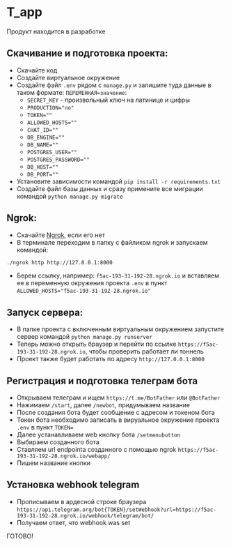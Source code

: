 #  T_app

Продукт находится в разработке

## Скачивание и подготовка проекта:

- Скачайте код
- Создайте виртуальное окружение
- Cоздайте файл `.env` рядом с `manage.py` и запишите туда данные в таком формате: `ПЕРЕМЕННАЯ=значение`:
    - `SECRET_KEY` - произвольный ключ на латинице и цифры
    - `PRODUCTION="no"`
    - `TOKEN=""`
    - `ALLOWED_HOSTS=""`
    - `CHAT_ID=""`
    - `DB_ENGINE=""`
    - `DB_NAME=""`
    - `POSTGRES_USER=""`
    - `POSTGRES_PASSWORD=""`
    - `DB_HOST=""`
    - `DB_PORT=""`
- Установите зависимости командой `pip install -r requirements.txt`
- Создайте файл базы данных и сразу примените все миграции командой `python manage.py migrate`


## Ngrok:
- Скачайте [Ngrok](https://ngrok.com/download), если его нет
- В терминале переходим в папку с файликом ngrok и запускаем командой: 
```sh
./ngrok http http://127.0.0.1:8000
```
- Берем ссылку, например: `f5ac-193-31-192-28.ngrok.io` и вставляем ее в переменную окружения проекта `.env` в пункт `ALLOWED_HOSTS="f5ac-193-31-192-28.ngrok.io"`

## Запуск сервера:

- В папке проекта с включенным виртуальным окружением запустите сервер командой `python manage.py runserver`
- Теперь можно открыть браузер и перейти по ссылке `https://f5ac-193-31-192-28.ngrok.io`, чтобы проверить работает ли тоннель
- Проект также будет работать по адресу `http://127.0.0.1:8000`

## Регистрация и подготовка телеграм бота

- Открываем телеграм и ищем `https://t.me/BotFather` или `@BotFather`
- Нажимаем `/start`, далее `/newbot`, придумываем название
- После создания бота будет сообщение с адресом и токеном бота
- Токен бота необходимо записать в вируальное окружение проекта `.env` в пункт `TOKEN=`
- Далее устанавливаем web кнопку бота `/setmenubutton`
- Выбираем созданного бота
- Ставляем url endpointa созданного с помощью ngrok `https://f5ac-193-31-192-28.ngrok.io/webapp/`
- Пишем название кнопки

## Установка webhook telegram
- Прописываем в ардесной строке браузера `https://api.telegram.org/bot{TOKEN}/setWebhook?url=https://f5ac-193-31-192-28.ngrok.io/webhook/telegram/bot/`
- Получаем ответ, что webhook was set

ГОТОВО!



